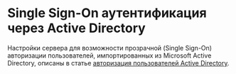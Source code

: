# Single Sign-On аутентификация через Active Directory

Настройки сервера для возможности прозрачной (Single Sign-On)
авторизации пользователей, импортированных из Microsoft
Active Directory, описаны в статье [авторизация пользователей Active Directory](./Авторизация_пользователей.md).
